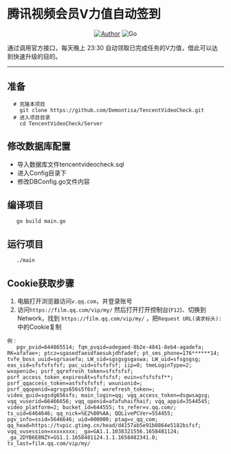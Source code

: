 # 腾讯视频会员V力值自动签到

<p align="center">
    <a href="https://github.com/Demontisa"><img alt="Author" src="https://img.shields.io/badge/author-Demontisa-blueviolet"/></a>
    <img alt="Go" src="https://img.shields.io/badge/code-Go-success"/>
</p>
通过调用官方接口，每天晚上 23:30 自动领取已完成任务的V力值，借此可以达到快速升级的目的。

------

## 准备
```shell
  # 克隆本项目
    git clone https://github.com/Demontisa/TencentVideoCheck.git
  # 进入项目目录
    cd TencentVideoCheck/Server
```
## 修改数据库配置
   
   * 导入数据库文件tencentvideocheck.sql
   * 进入Config目录下
   * 修改DBConfig.go文件内容

## 编译项目
```shell
   go build main.go
```

## 运行项目
```shell
   ./main
```

## Cookie获取步骤

1. 电脑打开浏览器访问`v.qq.com`，并登录账号
2. 访问`https://film.qq.com/vip/my/` 然后打开打开控制台(`F12`)、切换到Network，找到 `https://film.qq.com/vip/my/` ，把`Request URL(请求标头):`中的Cookie复制
```http request
例：
   pgv_pvid=644865514; fqm_pvqid=adegaed-8b2e-4841-8eb4-agadefa; RK=afafae+; ptcz=sgasedfaesdfaesukjdhfadef; pt_sms_phone=176******14; tvfe_boss_uuid=sgrsasefa; LW_sid=sgsgsgsgaswa; LW_uid=sfsgsgsg; eas_sid=sfsfsfsfsf; pac_uid=sfsfsfsf; iip=0; tmeLoginType=2; wxopenid=; psrf_qqrefresh_token=sfsfsfsf; psrf_access_token_expiresAt=sfsfsfsf; euin=sfsfsfsf**; psrf_qqaccess_token=asfsfsfsfsf; wxunionid=; psrf_qqopenid=agrsgs656s5f6sf; wxrefresh_token=; video_guid=sgsdg656sfs; main_login=qq; vqq_access_token=dsgwsagsg; vqq_vuserid=66466656; vqq_openid=afafuhaifhaif; vqq_appid=3544545; video_platform=2; bucket_id=644555; ts_refer=v.qq.com/; ts_uid=6464646; qq_nick=%E2%80%AA; QQLivePCVer=554455; pgv_info=ssid=5646646; uid=000000; ptag=v_qq_com; qq_head=https://tvpic.gtimg.cn/head/d4157ab5e91b0864e5182bsfsf; vqq_vusession=xxxxxxxx; _ga=GA1.1.1038321556.1658481124; _ga_2DYB6E8NZY=GS1.1.1658481124.1.1.1658482341.0; ts_last=film.qq.com/vip/my/
```
